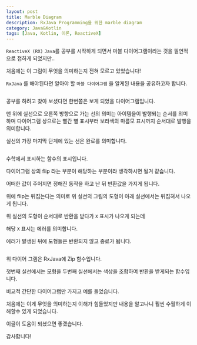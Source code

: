 ```yaml
---
layout: post
title: Marble Diagram
description: RxJava Programming을 위한 marble diagram
category: Java&Kotlin
tags: [Java, Kotlin, 이론, ReactiveX]
---
```


`ReactiveX (RX)` `Java`를 공부를 시작하게 되면서
마블 다이어그램이라는 것을 필연적으로 접하게 되었지만..

처음에는 이 그림이 무엇을 의미하는지 전혀 모르고 있었습니다!

`RxJava` 를 해야된다면 알아야 할 `마블 다이어그램` 을 알게된 내용을 공유하고자 합니다.

<img src="{{ '/assets/img/Marble_diagram/marbleDiagram1.png' | prepend: site.baseurl }}" alt="">

공부를 하려고 찾아 보셨다면 한번쯤은 보게 되었을 다이어그램입니다.

맨 위에 실선으로 오른쪽 방향으로 가는 선의 의미는
 아이템을이 발행되는 순서를 의미하며 다이어그램 상으로는 빨간 별 표시부터 보라색의 마름모 표시까지 순서대로 발행을 의미합니다.

실선의 가장 마지막 단계에 있는 선은 완료를 의미합니다.

<img src="{{ '/assets/img/Marble_diagram/marbleDiagram2.png' | prepend: site.baseurl }}" alt="">

수학에서 표시하는 함수의 표시입니다.

다이어그램 상의 flip 라는 부분이 해당하는 부분이라 생각하시면 될거 같습니다.

어떠한 값이 주어지면 정해진 동작을 하고 난 뒤 반환값을 가지게 됩니다.

위에 flip는 뒤집는다는 의미로 위 실선의 그림의 도형이 아래 실선에서는 뒤집혀서 나오게 됩니다.


위 실선의 도형이 순서대로 반환을 받다가 `X` 표시가 나오게 되는데

해당 `X` 표시는 에러를 의미합니다.

에러가 발생된 뒤에 도형들은 반환되지 않고 종료가 됩니다.

<img src="{{ '/assets/img/Marble_diagram/marbleDiagram3.png' | prepend: site.baseurl }}" alt="">

위 다이어 그램은 RxJava에 Zip 함수입니다.

첫번째 실선에서는 모형을 두번째 실선에서는 색상을 조합하여 반환을 받게되는 함수입니다.

비교적 간단한 다이어그램만 가지고 예를 들었습니다.

처음에는 이게 무엇을 의미하는지 이해가 힘들었지만 내용을 알고나니 훨씬 수월하게 이해할수 있게 되었습니다.

이글이 도움이 되셨으면 좋겠습니다.

감사합니다!
